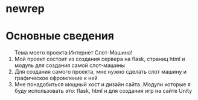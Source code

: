 # newrep
<h1> Основные сведения </h1>
<ol>Тема моего проекта:Интернет Слот-Машина!
  <li>Мой проект состоит из создания сервера на flask, страниц html и модуль для создания самой слот-машины </li>
  <li>Для создания самого проекта, мне нужно сделать слот машину и графическое офромление к ней</li>
  <li>Мне понадобиться мощный хост и дизайн сайта. Модули которые я буду использовать это: flask, html и для создания игр на сайте Unity</li>
</ol>
